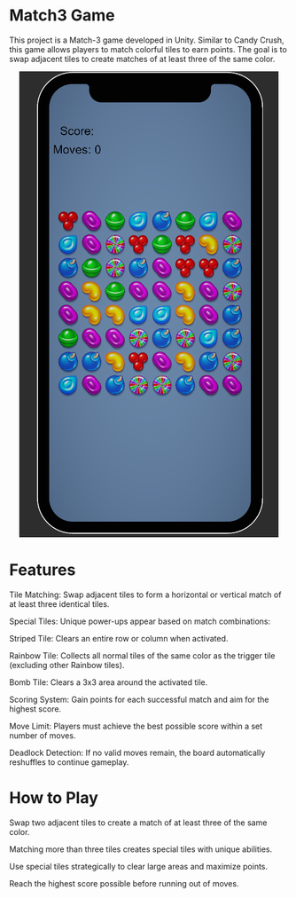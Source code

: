 # Match3 Game

This project is a Match-3 game developed in Unity. Similar to Candy Crush, this game allows players to match colorful tiles to earn points. The goal is to swap adjacent tiles to create matches of at least three of the same color.
<p align="center">
  <img src="https://github.com/Emreceliik/Match3example/blob/main/Assets/assets/Image/photo.png" alt="Project Image" />
  
</p>

# Features

Tile Matching: Swap adjacent tiles to form a horizontal or vertical match of at least three identical tiles.

Special Tiles: Unique power-ups appear based on match combinations:

Striped Tile: Clears an entire row or column when activated.

Rainbow Tile: Collects all normal tiles of the same color as the trigger tile (excluding other Rainbow tiles).

Bomb Tile: Clears a 3x3 area around the activated tile.

Scoring System: Gain points for each successful match and aim for the highest score.

Move Limit: Players must achieve the best possible score within a set number of moves.

Deadlock Detection: If no valid moves remain, the board automatically reshuffles to continue gameplay.

# How to Play

Swap two adjacent tiles to create a match of at least three of the same color.

Matching more than three tiles creates special tiles with unique abilities.

Use special tiles strategically to clear large areas and maximize points.

Reach the highest score possible before running out of moves.
